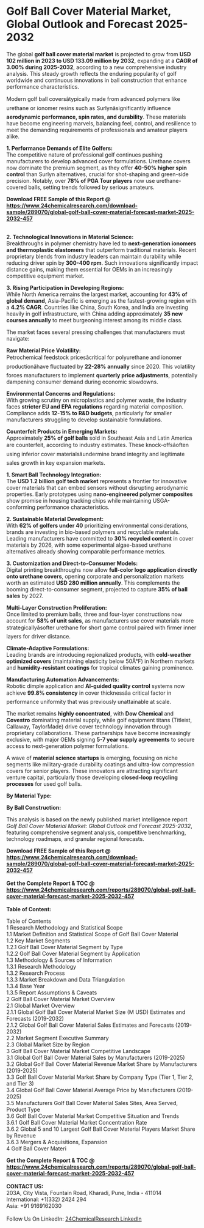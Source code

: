 <h1>Golf Ball Cover Material Market, Global Outlook and Forecast 2025-2032</h1><p>The global <strong>golf ball cover material market</strong> is projected to grow from <strong>USD 102 million in 2023 to USD 133.09 million by 2032</strong>, expanding at a <strong>CAGR of 3.00% during 2025-2032</strong>, according to a new comprehensive industry analysis. This steady growth reflects the enduring popularity of golf worldwide and continuous innovations in ball construction that enhance performance characteristics.</p><p>Modern golf ball coversâtypically made from advanced polymers like urethane or ionomer resins such as Surlynâsignificantly influence <strong>aerodynamic performance, spin rates, and durability</strong>. These materials have become engineering marvels, balancing feel, control, and resilience to meet the demanding requirements of professionals and amateur players alike.</p><p><strong>1. Performance Demands of Elite Golfers:</strong><br>
The competitive nature of professional golf continues pushing manufacturers to develop advanced cover formulations. Urethane covers now dominate the premium segment, as they offer <strong>40-50% higher spin control</strong> than Surlyn alternatives, crucial for shot-shaping and green-side precision. Notably, over <strong>78% of PGA Tour players</strong> now use urethane-covered balls, setting trends followed by serious amateurs.</p><div><b>Download FREE Sample of this Report @ 
            <a href="https://www.24chemicalresearch.com/download-sample/289070/global-golf-ball-cover-material-forecast-market-2025-2032-457">
            https://www.24chemicalresearch.com/download-sample/289070/global-golf-ball-cover-material-forecast-market-2025-2032-457</a></b></div><br><p><strong>2. Technological Innovations in Material Science:</strong><br>
Breakthroughs in polymer chemistry have led to <strong>next-generation ionomers and thermoplastic elastomers</strong> that outperform traditional materials. Recent proprietary blends from industry leaders can maintain durability while reducing driver spin by <strong>300-400 rpm</strong>. Such innovations significantly impact distance gains, making them essential for OEMs in an increasingly competitive equipment market.</p><p><strong>3. Rising Participation in Developing Regions:</strong><br>
While North America remains the largest market, accounting for <strong>43% of global demand</strong>, Asia-Pacific is emerging as the fastest-growing region with a <strong>4.2% CAGR</strong>. Countries like China, South Korea, and India are investing heavily in golf infrastructure, with China adding approximately <strong>35 new courses annually</strong> to meet burgeoning interest among its middle class.</p><p>The market faces several pressing challenges that manufacturers must navigate:</p><p><strong>Raw Material Price Volatility:</strong><br>
	Petrochemical feedstock pricesâcritical for polyurethane and ionomer productionâhave fluctuated by <strong>22-28% annually</strong> since 2020. This volatility forces manufacturers to implement <strong>quarterly price adjustments</strong>, potentially dampening consumer demand during economic slowdowns.</p><p><strong>Environmental Concerns and Regulations:</strong><br>
	With growing scrutiny on microplastics and polymer waste, the industry faces <strong>stricter EU and EPA regulations</strong> regarding material composition. Compliance adds <strong>12-15% to R&amp;D budgets</strong>, particularly for smaller manufacturers struggling to develop sustainable formulations.</p><p><strong>Counterfeit Products in Emerging Markets:</strong><br>
	Approximately <strong>25% of golf balls</strong> sold in Southeast Asia and Latin America are counterfeit, according to industry estimates. These knock-offsâoften using inferior cover materialsâundermine brand integrity and legitimate sales growth in key expansion markets.</p><p><strong>1. Smart Ball Technology Integration:</strong><br>
The <strong>USD 1.2 billion golf tech market</strong> represents a frontier for innovative cover materials that can embed sensors without disrupting aerodynamic properties. Early prototypes using <strong>nano-engineered polymer composites</strong> show promise in housing tracking chips while maintaining USGA-conforming performance characteristics.</p><p><strong>2. Sustainable Material Development:</strong><br>
With <strong>62% of golfers under 40</strong> prioritizing environmental considerations, brands are investing in bio-based polymers and recyclable materials. Leading manufacturers have committed to <strong>30% recycled content</strong> in cover materials by 2026, with some experimental algae-based urethane alternatives already showing comparable performance metrics.</p><p><strong>3. Customization and Direct-to-Consumer Models:</strong><br>
Digital printing breakthroughs now allow <strong>full-color logo application directly onto urethane covers</strong>, opening corporate and personalization markets worth an estimated <strong>USD 280 million annually</strong>. This complements the booming direct-to-consumer segment, projected to capture <strong>35% of ball sales</strong> by 2027.</p><p><strong>Multi-Layer Construction Proliferation:</strong><br>
	Once limited to premium balls, three and four-layer constructions now account for <strong>58% of unit sales</strong>, as manufacturers use cover materials more strategicallyâsofter urethane for short game control paired with firmer inner layers for driver distance.</p><p><strong>Climate-Adaptive Formulations:</strong><br>
	Leading brands are introducing regionalized products, with <strong>cold-weather optimized covers</strong> (maintaining elasticity below 50Â°F) in Northern markets and <strong>humidity-resistant coatings</strong> for tropical climates gaining prominence.</p><p><strong>Manufacturing Automation Advancements:</strong><br>
	Robotic dimple application and <strong>AI-guided quality control</strong> systems now achieve <strong>99.8% consistency</strong> in cover thicknessâa critical factor in performance uniformity that was previously unattainable at scale.</p><p>The market remains <strong>highly concentrated</strong>, with <strong>Dow Chemical</strong> and <strong>Covestro</strong> dominating material supply, while golf equipment titans (Titleist, Callaway, TaylorMade) drive cover technology innovation through proprietary collaborations. These partnerships have become increasingly exclusive, with major OEMs signing <strong>5-7 year supply agreements</strong> to secure access to next-generation polymer formulations.</p><p>A wave of <strong>material science startups</strong> is emerging, focusing on niche segments like military-grade durability coatings and ultra-low compression covers for senior players. These innovators are attracting significant venture capital, particularly those developing <strong>closed-loop recycling processes</strong> for used golf balls.</p><p><strong>By Material Type:</strong></p><p><strong>By Ball Construction:</strong></p><p>This analysis is based on the newly published market intelligence report <em>Golf Ball Cover Material Market: Global Outlook and Forecast 2025-2032</em>, featuring comprehensive segment analysis, competitive benchmarking, technology roadmaps, and granular regional forecasts.</p><div><b>Download FREE Sample of this Report @ 
            <a href="https://www.24chemicalresearch.com/download-sample/289070/global-golf-ball-cover-material-forecast-market-2025-2032-457">
            https://www.24chemicalresearch.com/download-sample/289070/global-golf-ball-cover-material-forecast-market-2025-2032-457</a></b></div><br><div><b>Get the Complete Report & TOC @ 
            <a href="https://www.24chemicalresearch.com/reports/289070/global-golf-ball-cover-material-forecast-market-2025-2032-457">
            https://www.24chemicalresearch.com/reports/289070/global-golf-ball-cover-material-forecast-market-2025-2032-457</a></b></div><br>
            <b>Table of Content:</b><p>Table of Contents<br />
1 Research Methodology and Statistical Scope<br />
1.1 Market Definition and Statistical Scope of Golf Ball Cover Material<br />
1.2 Key Market Segments<br />
1.2.1 Golf Ball Cover Material Segment by Type<br />
1.2.2 Golf Ball Cover Material Segment by Application<br />
1.3 Methodology & Sources of Information<br />
1.3.1 Research Methodology<br />
1.3.2 Research Process<br />
1.3.3 Market Breakdown and Data Triangulation<br />
1.3.4 Base Year<br />
1.3.5 Report Assumptions & Caveats<br />
2 Golf Ball Cover Material Market Overview<br />
2.1 Global Market Overview<br />
2.1.1 Global Golf Ball Cover Material Market Size (M USD) Estimates and Forecasts (2019-2032)<br />
2.1.2 Global Golf Ball Cover Material Sales Estimates and Forecasts (2019-2032)<br />
2.2 Market Segment Executive Summary<br />
2.3 Global Market Size by Region<br />
3 Golf Ball Cover Material Market Competitive Landscape<br />
3.1 Global Golf Ball Cover Material Sales by Manufacturers (2019-2025)<br />
3.2 Global Golf Ball Cover Material Revenue Market Share by Manufacturers (2019-2025)<br />
3.3 Golf Ball Cover Material Market Share by Company Type (Tier 1, Tier 2, and Tier 3)<br />
3.4 Global Golf Ball Cover Material Average Price by Manufacturers (2019-2025)<br />
3.5 Manufacturers Golf Ball Cover Material Sales Sites, Area Served, Product Type<br />
3.6 Golf Ball Cover Material Market Competitive Situation and Trends<br />
3.6.1 Golf Ball Cover Material Market Concentration Rate<br />
3.6.2 Global 5 and 10 Largest Golf Ball Cover Material Players Market Share by Revenue<br />
3.6.3 Mergers & Acquisitions, Expansion<br />
4 Golf Ball Cover Materi</p><div><b>Get the Complete Report & TOC @ 
            <a href="https://www.24chemicalresearch.com/reports/289070/global-golf-ball-cover-material-forecast-market-2025-2032-457">
            https://www.24chemicalresearch.com/reports/289070/global-golf-ball-cover-material-forecast-market-2025-2032-457</a></b></div><br><b>CONTACT US:</b><br>
            203A, City Vista, Fountain Road, Kharadi, Pune, India - 411014<br>
            International: +1(332) 2424 294<br>
            Asia: +91 9169162030 <br><br>
            Follow Us On LinkedIn: <a href="https://www.linkedin.com/company/24chemicalresearch/">24ChemicalResearch LinkedIn</a>